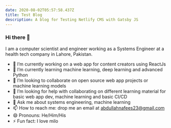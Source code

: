 ```yaml
---
date: 2020-08-02T05:57:58.437Z
title: Test Blog
description: A blog for Testing Netlify CMS with Gatsby JS
---
```

### Hi there 👋

I am a computer scientist and engineer working as a Systems Engineer at a health tech company in Lahore, Pakistan.

- 🔭 I’m currently working on a web app for content creators using ReactJs
- 🌱 I’m currently learning machine learning, deep learning and advanced Python
- 👯 I’m looking to collaborate on open source web app projects or machine learning models
- 🤔 I’m looking for help with collaborating on different learning material for basic web app dev, machine learning and basic CI/CD
- 💬 Ask me about systems engineering, machine learning
- 📫 How to reach me: drop me an email at abdullahnafees23@gmail.com
- 😄 Pronouns: He/Him/His
- ⚡ Fun fact:  I love milo
